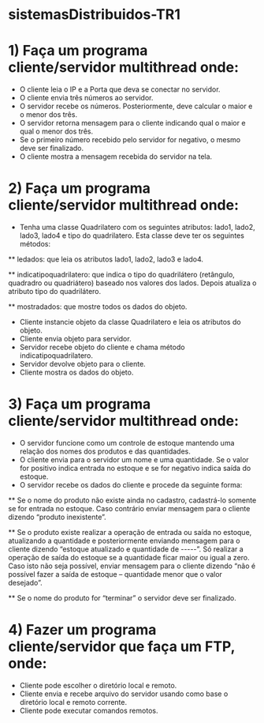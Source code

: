 # sistemasDistribuidos-TR1

# 1) Faça um programa cliente/servidor multithread onde:
* O cliente leia o IP e a Porta que deva se conectar no servidor.
* O cliente envia três números ao servidor.
* O servidor recebe os números. Posteriormente, deve calcular o maior e o menor dos três.
* O servidor retorna mensagem para o cliente indicando qual o maior e qual o menor dos três.
* Se o primeiro número recebido pelo servidor for negativo, o mesmo deve ser finalizado.
* O cliente mostra a mensagem recebida do servidor na tela.

# 2) Faça um programa cliente/servidor multithread onde: 
* Tenha uma classe Quadrilatero com os seguintes atributos: lado1, lado2, lado3, lado4 e tipo do
quadrilatero. Esta classe deve ter os seguintes métodos:

** ledados: que leia os atributos lado1, lado2, lado3 e lado4.

** indicatipoquadrilatero: que indica o tipo do quadrilátero (retângulo, quadradro ou quadriátero) baseado nos valores dos lados. Depois atualiza o atributo tipo do quadrilátero.

** mostradados: que mostre todos os dados do objeto.

* Cliente instancie objeto da classe Quadrilatero e leia os atributos do objeto.
* Cliente envia objeto para servidor.
* Servidor recebe objeto do cliente e chama método indicatipoquadrilatero.
* Servidor devolve objeto para o cliente.
* Cliente mostra os dados do objeto.

# 3) Faça um programa cliente/servidor multithread onde:
* O servidor funcione como um controle de estoque mantendo uma relação dos nomes dos produtos e das quantidades.
* O cliente envia para o servidor um nome e uma quantidade. Se o valor for positivo indica entrada no estoque e se for negativo indica saída do estoque.
* O servidor recebe os dados do cliente e procede da seguinte forma:

** Se o nome do produto não existe ainda no cadastro, cadastrá-lo somente se for entrada no estoque. Caso contrário enviar mensagem para o cliente dizendo “produto inexistente”.

** Se o produto existe realizar a operação de entrada ou saída no estoque, atualizando a quantidade e posteriormente enviando mensagem para o cliente dizendo “estoque atualizado e quantidade de -----”. Só realizar a operação de saída do estoque se a quantidade ficar maior ou igual a zero. Caso isto não seja possível, enviar mensagem para o cliente dizendo “não é possível fazer a saída de estoque – quantidade menor que o valor desejado”.

** Se o nome do produto for “terminar” o servidor deve ser finalizado.

# 4) Fazer um programa cliente/servidor que faça um FTP, onde:
* Cliente pode escolher o diretório local e remoto.
* Cliente envia e recebe arquivo do servidor usando como base o diretório local e remoto corrente.
* Cliente pode executar comandos remotos.
